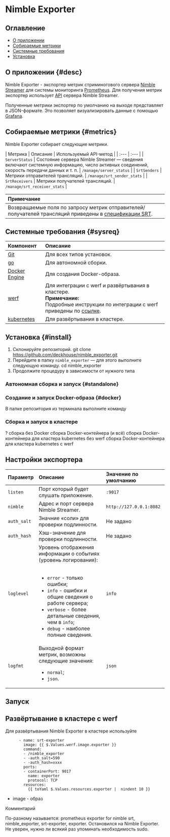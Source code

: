 # Nimble Exporter

## Оглавление

* [О приложении](#desc)
* [Собираемые метрики](#metrics)
* [Системные требования](#sysreq)
* [Установка](#install)

## О приложении {#desc}

Nimble Exporter - экспортер метрик стриминогового сервера [Nimble Streamer](https://softvelum.com/nimble/) для системы мониторинга [Prometheus](https://prometheus.io/). Для получения метрик экспортер использует [API](https://softvelum.com/nimble/api/) сервера Nimble Streamer.

Полученные метрики экспортер по умолчанию на выходе представляет в JSON-формате. Это позволяет визуализировать данные с помощью [Grafana](https://grafana.com/).

## Собираемые метрики {#metrics}

Nimble Exporter собирает следующие метрики.

| Метрика | Описание | Используемый API-метод |
| :--- | :--- |
| `ServerStatus` | Состояние сервера Nimble Streamer — сведения включают системную информацию, число активных соединений, скорость передачи данных и т. п. | `/manage/server_status` |
| `SrtSenders` | Метрики отправителей трансляций. | `/manage/srt_sender_stats` | 
| `SrtReceivers` | Метрики получателей трансляций. | `/manage/srt_receiver_stats` |

| **Примечание** |
| :--- |
| Возвращаемые поля по запросу метрик отправителей/получателей трансляций приведены в [спецификации SRT](https://datatracker.ietf.org/doc/html/draft-sharabayko-srt-01). |

## Системные требования {#sysreq}

| Компонент | Описание |
| :--- | :--- |
| [Git](https://git-scm.com/) | Для всех типов установок. |
| [go](https://go.dev/doc/install) | Для автономной сборки. |
| [Docker Engine](https://docs.docker.com/engine/install/) | Для создания Docker-образа. |
| [werf](https://ru.werf.io/) | Для интеграции с werf и развёртывания в кластере.<br /><b>Примечание:</b><br />Подробные инструкции по интеграции с werf приведены по [ссылке](https://ru.werf.io/getting_started/).|
| [kubernetes](https://kubernetes.io/) | Для развёртывания в кластере. |

## Установка {#install}

1. Склонируйте репозиторий.
    git clone https://github.com/deckhouse/nimble_exporter.git
1. Перейдите в папку `nimble_exporter` — для этого выполните следующую команду.
    cd nimble_exporter
1. Продолжите процедуру в зависимости от нужного типа

### Автономная сборка и запуск {#standalone}


### Создание и запуск Docker-образа {#docker}

В папке репозитория из терминала выполните команду

### 

### Сборка и запуск в кластере


? сборка без Docker
сборка Docker-контейнера (и всё)
сборка Docker-контейнера для кластера kubernetes без werf
сборка Docker-контейнера для кластера kubernetes с werf

## Настройки экспортера

| Параметр | Описание | Значение по умолчанию |
| :--- | :--- | :--- |
| `listen` | Порт который будет слушать приложение. | `:9017` |
| `nimble` | Адрес и порт сервера Nimble Streamer. | `http://127.0.0.1:8082` |
| `auth_salt` | Значние «соли» для проверки подлинности. | Не задано |
| `auth_hash` | Хэш-значение для проверки подлинности. | Не задано |
| `loglevel` | Уровень отображения информации о событиях (уровень логирования):<ul><br /><li><code>error</code> - только ошибки;</li><li><code>info</code> - ошибки и общие сведения о работе сервера;</li><li><code>verbose</code> - более детальные сведения, чем в <code>info</code>;</li><li><code>debug</code> - наиболее полные сведения.</li></ul>| `info` |
| `logfmt` | Выходной формат метрик, возможны следующие значения:<br /><ul><li><code>normal</code>;</li><li><code>json</code>.</li></ul> | `json` |

## Запуск



## Развёртывание в кластере с werf

Для развёртывания Nimble Exporter в кластере используйте 

```shell
      - name: srt-exporter
        image: {{ $.Values.werf.image.exporter }}
        command:
        - /nimble_exporter
        - -auth_salt=590
        - -auth_hash=xxxx
        ports:
        - containerPort: 9017
          name: exporter
          protocol: TCP
        resources:
          {{ toYaml $.Values.resources.exporter |  nindent 10 }}
```

* image - образ

Комментарий

По-разному называется: prometheus exporter for nimble srt, nimble_exporter, srt-exporter, exporter. Остановился на Nimble Exporter.
Не уверен, нужно ли всякий раз упоминать необходимость sudo.